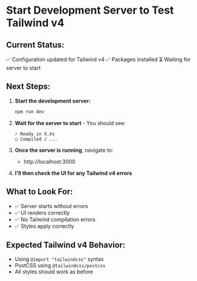 # Start Development Server to Test Tailwind v4

## Current Status:
✅ Configuration updated for Tailwind v4
✅ Packages installed
⏳ Waiting for server to start

## Next Steps:

1. **Start the development server:**
   ```bash
   npm run dev
   ```

2. **Wait for the server to start** - You should see:
   ```
   ✓ Ready in X.Xs
   ○ Compiled / ...
   ```

3. **Once the server is running**, navigate to:
   - http://localhost:3000

4. **I'll then check the UI for any Tailwind v4 errors**

## What to Look For:
- ✅ Server starts without errors
- ✅ UI renders correctly
- ✅ No Tailwind compilation errors
- ✅ Styles apply correctly

## Expected Tailwind v4 Behavior:
- Using `@import "tailwindcss"` syntax
- PostCSS using `@tailwindcss/postcss`
- All styles should work as before
